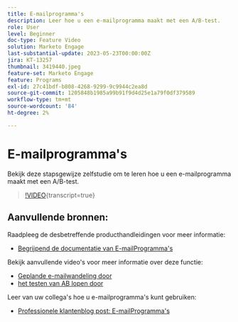 ```yaml
---
title: E-mailprogramma's
description: Leer hoe u een e-mailprogramma maakt met een A/B-test.
role: User
level: Beginner
doc-type: Feature Video
solution: Marketo Engage
last-substantial-update: 2023-05-23T00:00:00Z
jira: KT-13257
thumbnail: 3419440.jpeg
feature-set: Marketo Engage
feature: Programs
exl-id: 27c41bdf-b808-4268-9299-9c9944c2ea8d
source-git-commit: 1205848b1985a99b91f9d4d25e1a79f0df379589
workflow-type: tm+mt
source-wordcount: '84'
ht-degree: 2%

---
```


# E-mailprogramma&#39;s

Bekijk deze stapsgewijze zelfstudie om te leren hoe u een e-mailprogramma maakt met een A/B-test.

>[!VIDEO](https://video.tv.adobe.com/v/3419440/?learn=on){transcript=true}


## Aanvullende bronnen:

Raadpleeg de desbetreffende producthandleidingen voor meer informatie:
* [ Begrijpend de documentatie van E-mailProgramma&#39;s ](https://experienceleague.adobe.com/docs/marketo/using/product-docs/email-marketing/email-programs/creating-an-email-program/understanding-email-programs.html?lang=en)

Bekijk aanvullende video&#39;s voor meer informatie over deze functie:
* [ Geplande e-mailwandeling door ](https://experienceleague.adobe.com/docs/marketo-learn/tutorials/email-marketing/scheduled-email-watch.html?lang=en)
* [ het testen van AB lopen door ](https://experienceleague.adobe.com/docs/marketo-learn/tutorials/email-marketing/ab-testing-watch.html?lang=en)

Leer van uw collega&#39;s hoe u e-mailprogramma&#39;s kunt gebruiken:
* [ Professionele klantenblog post: E-mailProgramma&#39;s ](https://nation.marketo.com/t5/product-blogs/marketo-success-series-email-programs/ba-p/304968)
